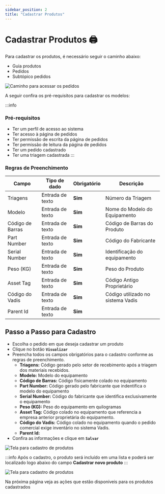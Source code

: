 ```yaml
---
sidebar_position: 2
title: "Cadastrar Produtos"
---
```


# Cadastrar Produtos :printer:

Para cadastrar os produtos, é necessário seguir o caminho abaixo:

- Guia produtos
- Pedidos
- Subtópico pedidos

![Caminho para acessar os pedidos](/img/images/aba_pedidos.png)

A seguir confira os pré-requisitos para cadastrar os modelos:

:::info

### Pré-requisitos

- Ter um perfil de acesso ao sistema
- Ter acesso à página de pedidos
- Ter permissão de escrita da página de pedidos
- Ter permissão de leitura da página de pedidos
- Ter um pedido cadastrado
- Ter uma triagem cadastrada
  :::

### Regras de Preenchimento

| Campo            | Tipo de dado     | Obrigatório | Descrição                         |
| ---------------- | ---------------- | ----------- | --------------------------------- |
| Triagens         | Entrada de texto | **Sim**     | Número da Triagem                 |
| Modelo           | Entrada de texto | **Sim**     | Nome do Modelo do Equipamento     |
| Código de Barras | Entrada de texto | **Sim**     | Código de Barras do Produto       |
| Part Number      | Entrada de texto | **Sim**     | Código do Fabricante              |
| Serial Number    | Entrada de texto | **Sim**     | Identificação do equipamento      |
| Peso (KG)        | Entrada de texto | **Sim**     | Peso do Produto                   |
| Asset Tag        | Entrada de texto | **Sim**     | Código Antigo Proprietário        |
| Código do Vadis  | Entrada de texto | **Sim**     | Código utilizado no sistema Vadis |
| Parent Id        | Entrada de texto | **Sim**     |                                   |

## Passo a Passo para Cadastro

- Escolha o pedido em que deseja cadastrar um produto
- Clique no botão **`Visualizar`**
- Preencha todos os campos obrigatórios para o cadastro conforme as regras de preenchimento.
  - **Triagens:** Código gerado pelo setor de recebimento após a triagem dos materiais recebidos.
  - **Modelo:** Modelo do equipamento
  - **Código de Barras:** Código fisicamente colado no equipamento
  - **Part Number:** Código gerado pelo fabricante que indentifica o modelo do equipamento
  - **Serial Number:** Código do fabricante que identifica exclusivamente o equipamento
  - **Peso (KG):** Peso do equipamento em quilogramas
  - **Asset Tag:** Código colado no equipamento que referencia a empresa anterior proprietária do equipamento.
  - **Código do Vadis:** Código colado no equipamento quando o pedido comercial exige inventário no sistema Vadis.
  - **Parent Id:**
- Confira as informações e clique em **`Salvar`**

![Tela para cadastro de produtos](/img/images/tela_cadastrar_produtos.png)

:::info
Após o cadastro, o produto será incluído em uma lista e poderá ser localizado logo abaixo do campo **Cadastrar novo produto**
:::

![Tela para cadastro de produtos](/img/images/lista_produtos.png)

Na próxima página veja as ações que estão disponíveis para os produtos cadastrados
